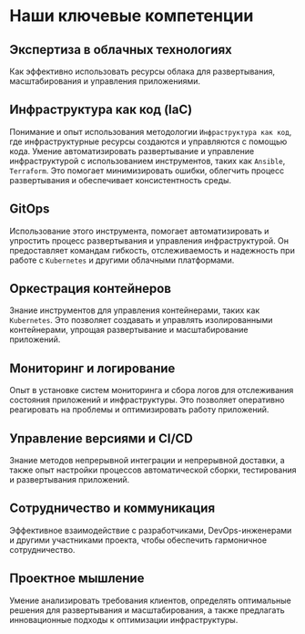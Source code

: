 # Наши ключевые компетенции

## Экспертиза в облачных технологиях
Как эффективно использовать ресурсы облака для развертывания, масштабирования и управления
приложениями.

## Инфраструктура как код (IaC)
Понимание и опыт использования методологии `Инфраструктура как код`, где инфраструктурные ресурсы создаются и управляются с помощью кода. Умение автоматизировать развертывание и управление инфраструктурой с использованием инструментов, таких как `Ansible`, `Terraform`. Это помогает минимизировать ошибки, облегчить процесс развертывания и обеспечивает консистентность среды.

## GitOps 
Использование этого инструмента, помогает автоматизировать и упростить процесс развертывания и управления инфраструктурой. Он предоставляет командам гибкость, отслеживаемость и надежность при работе с `Kubernetes` и другими облачными платформами.

## Оркестрация контейнеров 
Знание инструментов для управления контейнерами, таких как `Kubernetes`. Это позволяет создавать и управлять изолированными контейнерами, упрощая развертывание и масштабирование приложений.

## Мониторинг и логирование
Опыт в установке систем мониторинга и сбора логов для отслеживания состояния приложений и инфраструктуры. Это позволяет оперативно реагировать на проблемы и оптимизировать работу приложений.

## Управление версиями и CI/CD
Знание методов непрерывной интеграции и непрерывной доставки, а также опыт настройки процессов автоматической сборки, тестирования и развертывания приложений.

## Сотрудничество и коммуникация
Эффективное взаимодействие с разработчиками, DevOps-инженерами и другими участниками проекта, чтобы обеспечить гармоничное сотрудничество.

## Проектное мышление
Умение анализировать требования клиентов, определять оптимальные решения для развертывания и масштабирования, а также предлагать инновационные подходы к оптимизации инфраструктуры.
